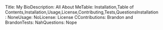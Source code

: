 Title:  My BioDescription:  All About MeTable:  Installation,Table of Contents,Installation,Usage,License,Contributing,Tests,QuestionsInstallation:  NoneUsage:  NoLicense:  License CContributions:  Brandon and BrandonTests:  NahQuestions:  Nope